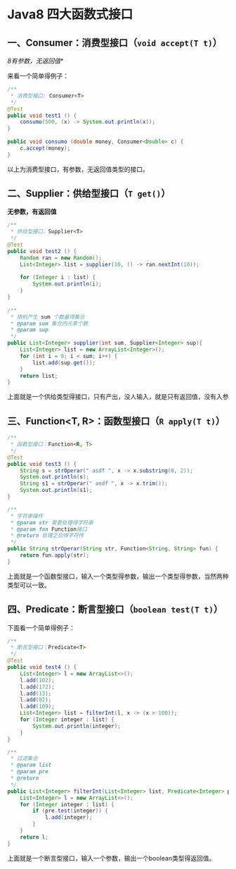 # Java8 四大函数式接口

## 一、Consumer<T>：消费型接口（`void accept(T t)`）

*8有参数，无返回值**

来看一个简单得例子：

```java
/**
 * 消费型接口: Consumer<T>
 */
@Test
public void test1 () {          
    consumo(500, (x) -> System.out.println(x)); 
}
      
public void consumo (double money, Consumer<Double> c) { 
    c.accept(money);      
}
```

以上为消费型接口，有参数，无返回值类型的接口。

## 二、Supplier<T>：供给型接口（`T get()`）

**无参数，有返回值**

```java 
/**
 * 供给型接口，Supplier<T>
 */
@Test
public void test2 () { 
    Random ran = new Random();
    List<Integer> list = supplier(10, () -> ran.nextInt(10));
    
    for (Integer i : list) { 
        System.out.println(i);
    } 
} 
     
/**
 * 随机产生 sum 个数量得集合 
 * @param sum 集合内元素个数
 * @param sup 
 */
public List<Integer> supplier(int sum, Supplier<Integer> sup){ 
    List<Integer> list = new ArrayList<Integer>(); 
    for (int i = 0; i < sum; i++) {  
        list.add(sup.get()); 
    }
    return list; 
}
```


上面就是一个供给类型得接口，只有产出，没人输入，就是只有返回值，没有入参

## 三、Function<T, R>：函数型接口（`R apply(T t)`）

```java
/**
 * 函数型接口：Function<R, T>
 */
@Test
public void test3 () { 
    String s = strOperar(" asdf ", x -> x.substring(0, 2));
    System.out.println(s);
    String s1 = strOperar(" asdf ", x -> x.trim());
    System.out.println(s1); 
} 

/**
 * 字符串操作 
 * @param str 需要处理得字符串 
 * @param fun Function接口 
 * @return 处理之后得字符传 
 */
public String strOperar(String str, Function<String, String> fun) { 
    return fun.apply(str);
}
```


上面就是一个函数型接口，输入一个类型得参数，输出一个类型得参数，当然两种类型可以一致。

## 四、Predicate<T>：断言型接口（`boolean test(T t)`）

下面看一个简单得例子：

```java
/**
 * 断言型接口：Predicate<T>
 */
@Test
public void test4 () { 
    List<Integer> l = new ArrayList<>();
    l.add(102);
    l.add(172);
    l.add(13);
    l.add(82); 
    l.add(109);
    List<Integer> list = filterInt(l, x -> (x > 100));
    for (Integer integer : list) {
        System.out.println(integer);
    }
}     

/**
 * 过滤集合 
 * @param list 
 * @param pre 
 * @return
 */
public List<Integer> filterInt(List<Integer> list, Predicate<Integer> pre){ 
    List<Integer> l = new ArrayList<>();
    for (Integer integer : list) {
        if (pre.test(integer)) {
            l.add(integer); 
        }
    }
    return l;
}
```

上面就是一个断言型接口，输入一个参数，输出一个boolean类型得返回值。
